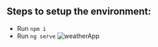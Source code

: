 ## Steps to setup the environment:
- Run `npm i`
- Run `ng serve`
![weatherApp](https://github.com/user-attachments/assets/dc96b6df-9359-4133-8d71-97c6de1303ce)
